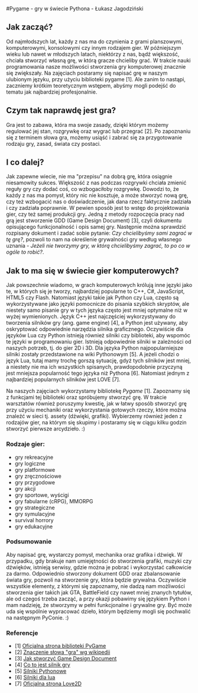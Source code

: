 #Pygame - gry w świecie Pythona - Łukasz Jagodziński

## Jak zacząć?

Od najmłodszych lat, każdy z nas ma do czynienia z grami planszowymi, komputerowymi, konsolowymi czy innym rodzajem gier.
W późniejszym wieku lub nawet w młodszych latach, niektórzy z nas, bądź większość, chciała stworzyć własną grę, w którą
gracze chcieliby grać. W trakcie nauki programowania nasze możliwości stworzenia gry komputerowej znacznie się zwiększały.
Na zajęciach postaramy się napisać grę w naszym ulubionym języku, przy użyciu biblioteki pygame [1].
Ale zanim to nastąpi, zaczniemy krótkim teoretycznym wstępem, abyśmy mogli podejść do tematu jak najbardziej profesjonalnie.

## Czym tak naprawdę jest gra?

Gra jest to zabawa, która ma swoje zasady, dzięki którym możemy regulować jej stan, rozgrywkę oraz wygrać lub przegrać [2].
Po zapoznaniu się z terminem słowa gra, możemy usiąść i zabrać się za przygotowanie rodzaju gry, zasad, świata czy postaci.

## I co dalej?

Jak zapewne wiecie, nie ma "przepisu" na dobrą grę, która osiągnie niesamowity sukces. Większość z nas podczas rozgrywki
chciała zmienić reguły gry czy dodać coś, co wzbogaciłoby rozgrywkę. Dowodzi to, że każdy z nas ma pomysł, który nic nie kosztuje,
a może stworzyć nową grę, czy też wzbogacić nas o doświadczenie, jak dana rzecz faktycznie zadziała i czy zadziała poprawnie.
W pewien sposób jest to wstęp do projektowania gier, czy też samej produkcji gry. Jedną z metody rozpoczęcia pracy nad grą jest
stworzenie GDD (Game Design Document) [3], czyli dokumentu opisującego funkcjonalność i opis samej gry. Następnie można sprawdzić
rozpisany dokument i zadać sobie pytanie: *Czy chcielibyśmy sami zagrać w tę grę?*, pozwoli to nam na określenie grywalności gry według
własnego uznania - *Jeżeli nie tworzymy gry, w którą chcielibyśmy zagrać, to po co w ogóle to robić?*.

## Jak to ma się w świecie gier komputerowych?

Jak powszechnie wiadomo, w grach komputerowych królują inne języki jako te, w których się je tworzy, najbardziej popularne to C++, C#, JavaScript, HTML5
czy Flash. Natomiast języki takie jak Python czy Lua, często są wykorzystywane jako języki pomocnicze do pisania szybkich skryptów, ale niestety samo
pisanie gry w tych języka często jest mniej optymalne niż w wyżej wymienionych. Język C++ jest najczęściej wykorzystywany do tworzenia silników gry
(ang. game engine) [4], a Python jest używany, aby oskryptować odpowiednie narzędzia silnika graficznego. Oczywiście dla języków Lua czy Python istnieją również silniki
czy biblioteki, aby wspomóc te języki w programowaniu gier. Istnieją odpowiednie silniki w zależności od naszych potrzeb, tj. do gier 2D i 3D.
Dla języka Python najpopularniejsze silniki zostały przedstawione na wiki Pythonowym [5]. A jeżeli chodzi o język Lua, tutaj mamy trochę gorszą sytuację, gdyż tych
silników jest mniej, a niestety nie ma ich wszystkich spisanych, prawdopodobnie przyczyną jest mniejsza popularność tego języka niż Pythona [6].
Natomiast jednym z najbardziej popularnych silników jest LOVE [7].

Na naszych zajęciach wykorzystamy bibliotekę *Pygame* [1]. Zapoznamy się z funkcjami tej biblioteki oraz spróbujemy stworzyć grę.
W trakcie warsztatów również poruszymy kwestię, jak w łatwy sposób stworzyć grę przy użyciu mechaniki oraz wykorzystania gotowych rzeczy, które
można znaleźć w sieci tj. assety (dźwięki, grafiki). Wybierzemy również jeden z rodzajów gier, na którym się skupimy i postaramy się w ciągu
kilku godzin stworzyć pierwsze arcydzieło. :)

### Rodzaje gier:
* gry rekreacyjne
* gry logiczne
* gry platformowe
* gry zręcznościowe
* gry przygodowe
* gry akcji
* gry sportowe, wyścigi
* gry fabularne (cRPG), MMORPG
* gry strategiczne
* gry symulacyjne
* survival horrory
* gry edukacyjne

### Podsumowanie

Aby napisać grę, wystarczy pomysł, mechanika oraz grafika i dźwięk. W przypadku, gdy brakuje nam umiejętności do stworzenia grafiki, muzyki czy dźwięków,
istnieją serwisy, gdzie można je pobrać i wykorzystać całkowicie za darmo. Odpowiednio stworzony dokument GDD oraz zbalansowanie świata gry, pozwoli na
stworzenie gry, która będzie grywalna. Oczywiście wszystkie elementy, z którymi się zapoznamy, nie dadzą nam możliwości stworzenia gier takich jak GTA, BattleField
czy nawet mniej znanych tytułów, ale od czegoś trzeba zacząć, a przy okazji pobawimy się językiem Python i mam nadzieję, że stworzymy w pełni funkcjonalne i grywalne
gry. Być może uda się wspólnie wypracować dzieło, którym będziemy mogli się pochwalić na następnym PyConie. :)

### Referencje

* [1] [Oficjalna strona biblioteki PyGame](http://www.pygame.org/)
* [2] [Znaczenie słowa "gra" wg wikipedii](http://pl.wikipedia.org/wiki/Gra)
* [3] [Jak stworzyć Game Design Document](http://www.gamasutra.com/view/feature/131632/creating_a_great_design_document.php)
* [4] [Co to jest silnik gry](http://en.wikipedia.org/wiki/Game_engine)
* [5] [Silniki Pythonowe](https://wiki.python.org/moin/PythonGames)
* [6] [Silniki dla lua](http://www.gamefromscratch.com/post/2012/09/21/Battle-of-the-Lua-Game-Engines-Corona-vs-Gideros-vs-Love-vs-Moai.aspx)
* [7] [Oficjalna strona Love2D](http://love2d.org/)

<!-- Przeczytane: Piotr Kasprzyk -->

